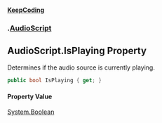 #### [KeepCoding](index.md 'index')
### [](.md '').[AudioScript](AudioScript.md 'AudioScript')
## AudioScript.IsPlaying Property
Determines if the audio source is currently playing.  
```csharp
public bool IsPlaying { get; }
```
#### Property Value
[System.Boolean](https://docs.microsoft.com/en-us/dotnet/api/System.Boolean 'System.Boolean')
